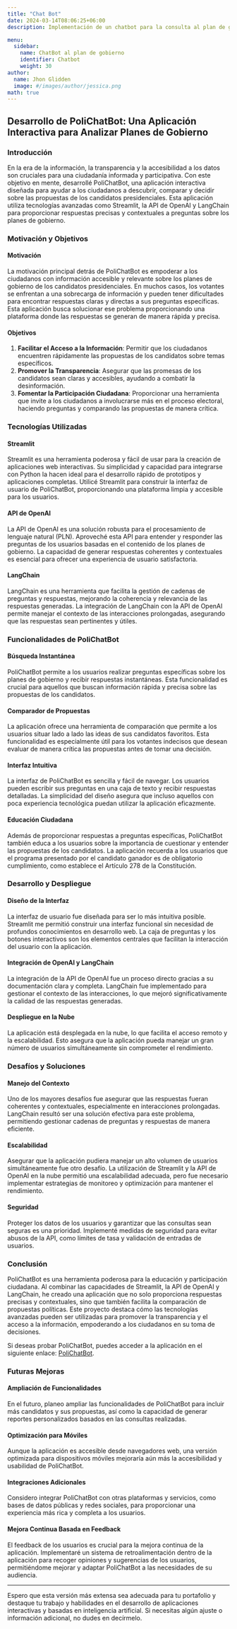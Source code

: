 ```yaml
---
title: "Chat Bot"
date: 2024-03-14T08:06:25+06:00
description: Implementación de un chatbot para la consulta al plan de gobierno

menu:
  sidebar:
    name: ChatBot al plan de gobierno
    identifier: Chatbot
    weight: 30
author:
  name: Jhon Glidden
  image: #/images/author/jessica.png
math: true
---
```





## Desarrollo de PoliChatBot: Una Aplicación Interactiva para Analizar Planes de Gobierno

### Introducción
En la era de la información, la transparencia y la accesibilidad a los datos son cruciales para una ciudadanía informada y participativa. Con este objetivo en mente, desarrollé PoliChatBot, una aplicación interactiva diseñada para ayudar a los ciudadanos a descubrir, comparar y decidir sobre las propuestas de los candidatos presidenciales. Esta aplicación utiliza tecnologías avanzadas como Streamlit, la API de OpenAI y LangChain para proporcionar respuestas precisas y contextuales a preguntas sobre los planes de gobierno.

### Motivación y Objetivos

#### **Motivación**
La motivación principal detrás de PoliChatBot es empoderar a los ciudadanos con información accesible y relevante sobre los planes de gobierno de los candidatos presidenciales. En muchos casos, los votantes se enfrentan a una sobrecarga de información y pueden tener dificultades para encontrar respuestas claras y directas a sus preguntas específicas. Esta aplicación busca solucionar ese problema proporcionando una plataforma donde las respuestas se generan de manera rápida y precisa.

#### **Objetivos**
1. **Facilitar el Acceso a la Información**: Permitir que los ciudadanos encuentren rápidamente las propuestas de los candidatos sobre temas específicos.
2. **Promover la Transparencia**: Asegurar que las promesas de los candidatos sean claras y accesibles, ayudando a combatir la desinformación.
3. **Fomentar la Participación Ciudadana**: Proporcionar una herramienta que invite a los ciudadanos a involucrarse más en el proceso electoral, haciendo preguntas y comparando las propuestas de manera crítica.

### Tecnologías Utilizadas

#### **Streamlit**
Streamlit es una herramienta poderosa y fácil de usar para la creación de aplicaciones web interactivas. Su simplicidad y capacidad para integrarse con Python la hacen ideal para el desarrollo rápido de prototipos y aplicaciones completas. Utilicé Streamlit para construir la interfaz de usuario de PoliChatBot, proporcionando una plataforma limpia y accesible para los usuarios.

#### **API de OpenAI**
La API de OpenAI es una solución robusta para el procesamiento de lenguaje natural (PLN). Aproveché esta API para entender y responder las preguntas de los usuarios basadas en el contenido de los planes de gobierno. La capacidad de generar respuestas coherentes y contextuales es esencial para ofrecer una experiencia de usuario satisfactoria.

#### **LangChain**
LangChain es una herramienta que facilita la gestión de cadenas de preguntas y respuestas, mejorando la coherencia y relevancia de las respuestas generadas. La integración de LangChain con la API de OpenAI permite manejar el contexto de las interacciones prolongadas, asegurando que las respuestas sean pertinentes y útiles.

### Funcionalidades de PoliChatBot

#### **Búsqueda Instantánea**
PoliChatBot permite a los usuarios realizar preguntas específicas sobre los planes de gobierno y recibir respuestas instantáneas. Esta funcionalidad es crucial para aquellos que buscan información rápida y precisa sobre las propuestas de los candidatos.

#### **Comparador de Propuestas**
La aplicación ofrece una herramienta de comparación que permite a los usuarios situar lado a lado las ideas de sus candidatos favoritos. Esta funcionalidad es especialmente útil para los votantes indecisos que desean evaluar de manera crítica las propuestas antes de tomar una decisión.

#### **Interfaz Intuitiva**
La interfaz de PoliChatBot es sencilla y fácil de navegar. Los usuarios pueden escribir sus preguntas en una caja de texto y recibir respuestas detalladas. La simplicidad del diseño asegura que incluso aquellos con poca experiencia tecnológica puedan utilizar la aplicación eficazmente.

#### **Educación Ciudadana**
Además de proporcionar respuestas a preguntas específicas, PoliChatBot también educa a los usuarios sobre la importancia de cuestionar y entender las propuestas de los candidatos. La aplicación recuerda a los usuarios que el programa presentado por el candidato ganador es de obligatorio cumplimiento, como establece el Artículo 278 de la Constitución.

### Desarrollo y Despliegue

#### **Diseño de la Interfaz**
La interfaz de usuario fue diseñada para ser lo más intuitiva posible. Streamlit me permitió construir una interfaz funcional sin necesidad de profundos conocimientos en desarrollo web. La caja de preguntas y los botones interactivos son los elementos centrales que facilitan la interacción del usuario con la aplicación.

#### **Integración de OpenAI y LangChain**
La integración de la API de OpenAI fue un proceso directo gracias a su documentación clara y completa. LangChain fue implementado para gestionar el contexto de las interacciones, lo que mejoró significativamente la calidad de las respuestas generadas.

#### **Despliegue en la Nube**
La aplicación está desplegada en la nube, lo que facilita el acceso remoto y la escalabilidad. Esto asegura que la aplicación pueda manejar un gran número de usuarios simultáneamente sin comprometer el rendimiento.

### Desafíos y Soluciones

#### **Manejo del Contexto**
Uno de los mayores desafíos fue asegurar que las respuestas fueran coherentes y contextuales, especialmente en interacciones prolongadas. LangChain resultó ser una solución efectiva para este problema, permitiendo gestionar cadenas de preguntas y respuestas de manera eficiente.

#### **Escalabilidad**
Asegurar que la aplicación pudiera manejar un alto volumen de usuarios simultáneamente fue otro desafío. La utilización de Streamlit y la API de OpenAI en la nube permitió una escalabilidad adecuada, pero fue necesario implementar estrategias de monitoreo y optimización para mantener el rendimiento.

#### **Seguridad**
Proteger los datos de los usuarios y garantizar que las consultas sean seguras es una prioridad. Implementé medidas de seguridad para evitar abusos de la API, como límites de tasa y validación de entradas de usuarios.

### Conclusión

PoliChatBot es una herramienta poderosa para la educación y participación ciudadana. Al combinar las capacidades de Streamlit, la API de OpenAI y LangChain, he creado una aplicación que no solo proporciona respuestas precisas y contextuales, sino que también facilita la comparación de propuestas políticas. Este proyecto destaca cómo las tecnologías avanzadas pueden ser utilizadas para promover la transparencia y el acceso a la información, empoderando a los ciudadanos en su toma de decisiones.

Si deseas probar PoliChatBot, puedes acceder a la aplicación en el siguiente enlace: [PoliChatBot](https://politechbot.streamlit.app/).




### Futuras Mejoras

#### **Ampliación de Funcionalidades**
En el futuro, planeo ampliar las funcionalidades de PoliChatBot para incluir más candidatos y sus propuestas, así como la capacidad de generar reportes personalizados basados en las consultas realizadas.

#### **Optimización para Móviles**
Aunque la aplicación es accesible desde navegadores web, una versión optimizada para dispositivos móviles mejoraría aún más la accesibilidad y usabilidad de PoliChatBot.

#### **Integraciones Adicionales**
Considero integrar PoliChatBot con otras plataformas y servicios, como bases de datos públicas y redes sociales, para proporcionar una experiencia más rica y completa a los usuarios.

#### **Mejora Continua Basada en Feedback**
El feedback de los usuarios es crucial para la mejora continua de la aplicación. Implementaré un sistema de retroalimentación dentro de la aplicación para recoger opiniones y sugerencias de los usuarios, permitiéndome mejorar y adaptar PoliChatBot a las necesidades de su audiencia.

---

Espero que esta versión más extensa sea adecuada para tu portafolio y destaque tu trabajo y habilidades en el desarrollo de aplicaciones interactivas y basadas en inteligencia artificial. Si necesitas algún ajuste o información adicional, no dudes en decírmelo.
